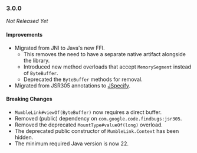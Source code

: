 ### 3.0.0

_Not Released Yet_

#### Improvements

- Migrated from JNI to Java's new FFI.
  - This removes the need to have a separate native artifact alongside the library.
  - Introduced new method overloads that accept `MemorySegment` instead of `ByteBuffer`.
  - Deprecated the `ByteBuffer` methods for removal.
- Migrated from JSR305 annotations to [JSpecify](https://jspecify.dev/).

#### Breaking Changes

- `MumbleLink#viewOf(ByteBuffer)` now requires a direct buffer.
- Removed (public) dependency on `com.google.code.findbugs:jsr305`.
- Removed the deprecated `MountType#valueOf(long)` overload.
- The deprecated public constructor of `MumbleLink.Context` has been hidden.
- The minimum required Java version is now 22.